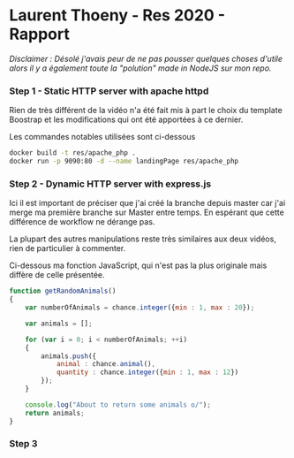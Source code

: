 # Laurent Thoeny - Res 2020 - Rapport

_Disclaimer : Désolé j'avais peur de ne pas pousser quelques choses d'utile alors il y a également toute la "polution" made in NodeJS sur mon repo._

### Step 1 - Static HTTP server with apache httpd

Rien de très différent de la vidéo n'a été fait mis à part le choix du template Boostrap et les modifications qui ont été apportées à ce dernier.

Les commandes notables utilisées sont ci-dessous 

```bash
docker build -t res/apache_php .
docker run -p 9090:80 -d --name landingPage res/apache_php
```

### Step 2 - Dynamic HTTP server with express.js

Ici il est important de préciser que j'ai créé la branche depuis master car j'ai merge ma première branche sur Master entre temps. En espérant que cette différence de workflow ne dérange pas.

La plupart des autres manipulations reste très similaires aux deux vidéos, rien de particulier à commenter.

Ci-dessous ma fonction JavaScript, qui n'est pas la plus originale mais diffère de celle présentée.

```javascript
function getRandomAnimals()
{
    var numberOfAnimals = chance.integer({min : 1, max : 20});

    var animals = [];

    for (var i = 0; i < numberOfAnimals; ++i)
    {
        animals.push({
            animal : chance.animal(), 
            quantity : chance.integer({min : 1, max : 12})
        });
    }

    console.log("About to return some animals o/");
    return animals;
}
```



### Step 3